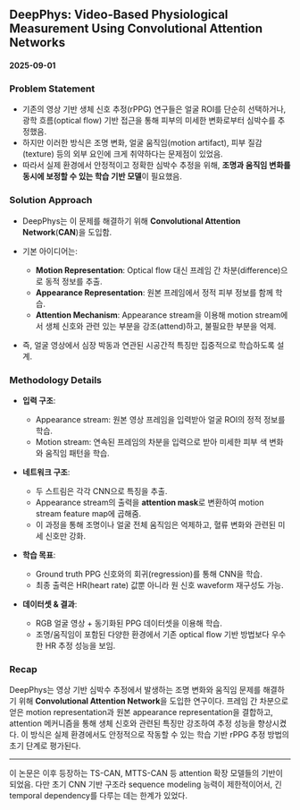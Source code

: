 ## DeepPhys: Video-Based Physiological Measurement Using Convolutional Attention Networks

#### 2025-09-01

### Problem Statement

* 기존의 영상 기반 생체 신호 추정(rPPG) 연구들은 얼굴 ROI를 단순히 선택하거나, 광학 흐름(optical flow) 기반 접근을 통해 피부의 미세한 변화로부터 심박수를 추정했음.
* 하지만 이러한 방식은 조명 변화, 얼굴 움직임(motion artifact), 피부 질감(texture) 등의 외부 요인에 크게 취약하다는 문제점이 있었음.
* 따라서 실제 환경에서 안정적이고 정확한 심박수 추정을 위해, **조명과 움직임 변화를 동시에 보정할 수 있는 학습 기반 모델**이 필요했음.

### Solution Approach

* DeepPhys는 이 문제를 해결하기 위해 **Convolutional Attention Network**(**CAN**)을 도입함.
* 기본 아이디어는:

  * **Motion Representation**: Optical flow 대신 프레임 간 차분(difference)으로 동적 정보를 추출.
  * **Appearance Representation**: 원본 프레임에서 정적 피부 정보를 함께 학습.
  * **Attention Mechanism**: Appearance stream을 이용해 motion stream에서 생체 신호와 관련 있는 부분을 강조(attend)하고, 불필요한 부분을 억제.
* 즉, 얼굴 영상에서 심장 박동과 연관된 시공간적 특징만 집중적으로 학습하도록 설계.

### Methodology Details

* **입력 구조**:

  * Appearance stream: 원본 영상 프레임을 입력받아 얼굴 ROI의 정적 정보를 학습.
  * Motion stream: 연속된 프레임의 차분을 입력으로 받아 미세한 피부 색 변화와 움직임 패턴을 학습.
* **네트워크 구조**:

  * 두 스트림은 각각 CNN으로 특징을 추출.
  * Appearance stream의 출력을 **attention mask**로 변환하여 motion stream feature map에 곱해줌.
  * 이 과정을 통해 조명이나 얼굴 전체 움직임은 억제하고, 혈류 변화와 관련된 미세 신호만 강화.
* **학습 목표**:

  * Ground truth PPG 신호와의 회귀(regression)를 통해 CNN을 학습.
  * 최종 출력은 HR(heart rate) 값뿐 아니라 원 신호 waveform 재구성도 가능.
* **데이터셋 & 결과**:

  * RGB 얼굴 영상 + 동기화된 PPG 데이터셋을 이용해 학습.
  * 조명/움직임이 포함된 다양한 환경에서 기존 optical flow 기반 방법보다 우수한 HR 추정 성능을 보임.

### Recap

DeepPhys는 영상 기반 심박수 추정에서 발생하는 조명 변화와 움직임 문제를 해결하기 위해 **Convolutional Attention Network**을 도입한 연구이다.
프레임 간 차분으로 얻은 motion representation과 원본 appearance representation을 결합하고, attention 메커니즘을 통해 생체 신호와 관련된 특징만 강조하여 추정 성능을 향상시켰다. 이 방식은 실제 환경에서도 안정적으로 작동할 수 있는 학습 기반 rPPG 추정 방법의 초기 단계로 평가된다.

---

이 논문은 이후 등장하는 TS-CAN, MTTS-CAN 등 attention 확장 모델들의 기반이 되었음.
다만 초기 CNN 기반 구조라 sequence modeling 능력이 제한적이어서, 긴 temporal dependency를 다루는 데는 한계가 있었다.
